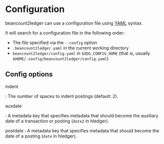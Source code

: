 # Configuration

beancount2ledger can use a configuration file using [YAML](https://yaml.org/) syntax.

It will search for a configuration file in the following order:

* The file specified via the `--config` option
* `.beancount2ledger.yaml` in the current working directory
* `beancount2ledger/config.yaml` in `$XDG_CONFIG_HOME` (that is, usually `$HOME/.config/beancount2ledger/config.yaml`)

## Config options

indent

:   The number of spaces to indent postings (default: 2).

auxdate

:   A metadata key that specifies metadata that should become the auxiliary date of a transaction or posting (`date2` in hledger).

postdate
:   A metadata key that specifies metadata that should become the date of a posting (`date` in hledger).

